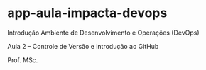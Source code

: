 # app-aula-impacta-devops
Introdução Ambiente de Desenvolvimento e Operações (DevOps)

Aula 2 – Controle de Versão e introdução ao GitHub

Prof. MSc. 
